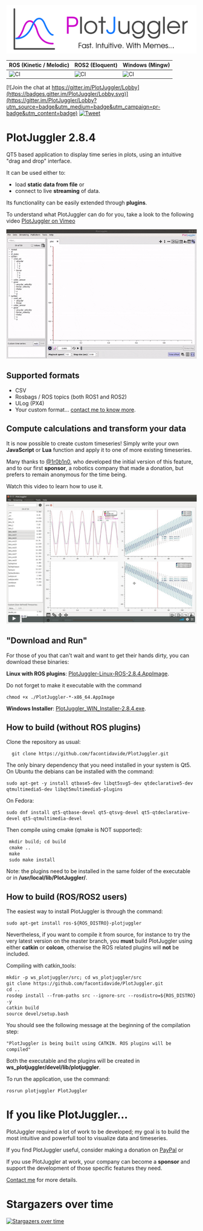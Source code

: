 ![PlotJuggler](docs/images/plotjuggler_banner.svg)

| ROS (Kinetic / Melodic)  | ROS2 (Eloquent) | Windows (Mingw)  |
|---------------------|-----------|-----------|
| ![CI](https://github.com/facontidavide/PlotJuggler/workflows/ros1/badge.svg) | ![CI](https://github.com/facontidavide/PlotJuggler/workflows/ros2/badge.svg) | ![CI](https://github.com/facontidavide/PlotJuggler/workflows/win/badge.svg) |

[![Join the chat at https://gitter.im/PlotJuggler/Lobby](https://badges.gitter.im/PlotJuggler/Lobby.svg)](https://gitter.im/PlotJuggler/Lobby?utm_source=badge&utm_medium=badge&utm_campaign=pr-badge&utm_content=badge)
[![Tweet](https://img.shields.io/twitter/url/http/shields.io.svg?style=social)](https://twitter.com/intent/tweet?text=I%20use%20PlotJuggler%20and%20it%20is%20amazing%0D%0A&url=https://github.com/facontidavide/PlotJuggler&via=facontidavide&hashtags=dataviz,plotjuggler,GoROS,PX4)

# PlotJuggler 2.8.4

QT5 based application to display time series in plots, using an intuitive "drag and drop" interface.

It can be used either to:

- load __static data from file__ or 
- connect to live __streaming__ of data.

Its functionality can be easily extended through __plugins__.

To understand what PlotJuggler can do for you, take a look to the following video [PlotJuggler on Vimeo](https://vimeo.com/214389001) 

![PlotJuggler](docs/images/PlotJuggler.gif)


## Supported formats

- CSV
- Rosbags / ROS topics (both ROS1 and ROS2)
- ULog (PX4)
- Your custom format... [contact me to know more](https://www.plotjuggler.io/support).

## Compute calculations and transform your data

It is now possible to create custom timeseries! Simply write your own
**JavaScript** or **Lua** function and apply it to one of more existing timeseries.

Many thanks to [@1r0b1n0](https://github.com/1r0b1n0), who developed the
initial version of this feature, and to our first __sponsor__, 
a robotics company that made a donation, but prefers to remain anonymous for the time being.

Watch this video to learn how to use it.

[![Custom timeseries](docs/images/custom_functions.png)](https://vimeo.com/311245098)


## "Download and Run" 

For those of you that can't wait and want to get their hands dirty, you can download these binaries:

**Linux with ROS plugins**: [PlotJuggler-Linux-ROS-2.8.4.AppImage](https://github.com/facontidavide/PlotJuggler/releases/download/2.8.4/PlotJuggler-Linux-ROS-2.8.3.AppImage).
   
Do not forget to make it executable with the command 

    chmod +x ./PlotJuggler-*-x86_64.AppImage
    
**Windows Installer**: [PlotJuggler_WIN_Installer-2.8.4.exe](https://github.com/facontidavide/PlotJuggler/releases/download/2.8.4/PlotJuggler_WIN_Installer-2.8.3.exe).

## How to build (without ROS plugins)

Clone the repository as usual:

      git clone https://github.com/facontidavide/PlotJuggler.git

The only binary dependency that you need installed in your system is Qt5. 
On Ubuntu the debians can be installed with the command:

    sudo apt-get -y install qtbase5-dev libqt5svg5-dev qtdeclarative5-dev qtmultimedia5-dev libqt5multimedia5-plugins
    
On Fedora:

    sudo dnf install qt5-qtbase-devel qt5-qtsvg-devel qt5-qtdeclarative-devel qt5-qtmultimedia-devel
    
Then compile using cmake (qmake is NOT supported):

     mkdir build; cd build
     cmake ..
     make
     sudo make install
 
 Note: the plugins need to be installed in the same folder of the executable or in __/usr/local/lib/PlotJuggler/__.

## How to build (ROS/ROS2 users)

 The easiest way to install PlotJuggler is through the command:
 
    sudo apt-get install ros-${ROS_DISTRO}-plotjuggler 

Nevertheless, if you want to compile it from source, for instance to try the very latest version on the master branch, 
you **must** build PlotJuggler using either **catkin** or **colcon**, otherwise the ROS related plugins will **not** be included.

Compiling with catkin_tools:

    mkdir -p ws_plotjuggler/src; cd ws_plotjuggler/src
    git clone https://github.com/facontidavide/PlotJuggler.git
    cd ..
    rosdep install --from-paths src --ignore-src --rosdistro=${ROS_DISTRO} -y
    catkin build
    source devel/setup.bash
    
You should see the following message at the beginning of the compilation step:

    "PlotJuggler is being built using CATKIN. ROS plugins will be compiled"

Both the executable and the plugins will be created in __ws_plotjuggler/devel/lib/plotjuggler__.

To run the application, use the command:

    rosrun plotjuggler PlotJuggler  

# If you like PlotJuggler...

PlotJuggler required a lot of work to be developed; my goal is to build the most
intuitive and powerfull tool to visualize data and timeseries.

If you find PlotJuggler useful, consider making a donation on 
[PayPal](https://www.paypal.me/facontidavide) or 


If you use PlotJuggler at work, your company can become a __sponsor__ and support 
the development of those specific features they need.

[Contact me](https://www.plotjuggler.io/support) for more details.


# Stargazers over time

[![Stargazers over time](https://starchart.cc/facontidavide/PlotJuggler.svg)](https://starchart.cc/facontidavide/PlotJuggler)
